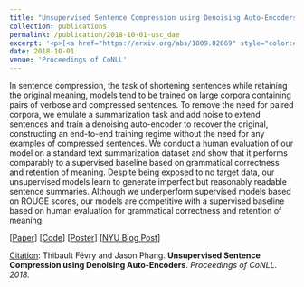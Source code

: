 ```yaml
---
title: "Unsupervised Sentence Compression using Denoising Auto-Encoders"
collection: publications
permalink: /publication/2018-10-01-usc_dae
excerpt: '<p>[<a href="https://arxiv.org/abs/1809.02669" style="color:#51ADC8;">Paper</a>] [<a href="https://github.com/zphang/usc_dae/" style="color:#51ADC8;">Code</a>] [<a href="files/poster_dae.pdf" style="color:#51ADC8;">Poster</a>] [<a href="https://medium.com/@NYUDataScience/unsupervised-sentence-compression-using-denoising-auto-encoders-6c979abd9d4f" style="color:#51ADC8;">NYU Blog Post</a>] - <a href="/publication/2018-10-01-usc_dae" style="color:#51ADC8;">Abstract</a><br /><u>Citation</u>: Thibault Févry and Jason Phang. <b>Unsupervised Sentence Compression using Denoising Auto-Encoders</b>. <i>Proceedings of CoNLL. 2018.</i></p>'
date: 2018-10-01
venue: 'Proceedings of CoNLL'
---
```


In sentence compression, the task of shortening sentences while retaining the original meaning, models tend to be trained on large corpora containing pairs of verbose and compressed sentences. To remove the need for paired corpora, we emulate a summarization task and add noise to extend sentences and train a denoising auto-encoder to recover the original, constructing an end-to-end training regime without the need for any examples of compressed sentences. We conduct a human evaluation of our model on a standard text summarization dataset and show that it performs comparably to a supervised baseline based on grammatical correctness and retention of meaning. Despite being exposed to no target data, our unsupervised models learn to generate imperfect but reasonably readable sentence summaries. Although we underperform supervised models based on ROUGE scores, our models are competitive with a supervised baseline based on human evaluation for grammatical correctness and retention of meaning.

[<a href="https://arxiv.org/abs/1809.02669">Paper</a>]
[<a href="https://github.com/zphang/usc_dae/">Code</a>]
[<a href="files/poster_dae.pdf">Poster</a>]
[<a href="https://medium.com/@NYUDataScience/unsupervised-sentence-compression-using-denoising-auto-encoders-6c979abd9d4f">NYU Blog Post</a>]

<u>Citation</u>: Thibault Févry and Jason Phang. <b>Unsupervised Sentence Compression using Denoising Auto-Encoders</b>. <i>Proceedings of CoNLL. 2018.</i> 